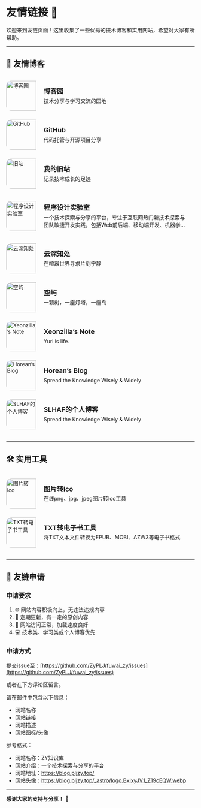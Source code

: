 # 友情链接 🔗

欢迎来到友链页面！这里收集了一些优秀的技术博客和实用网站，希望对大家有所帮助。

---

## 🌟 友情博客

<div class="friend-links-grid">

<div class="friend-link-card">
    <a href="https://www.cnblogs.com/ZYPLJ/" target="_blank">
        <div class="card-avatar">
            <img src="https://pljzy.top/images/logo4.jpg" alt="博客园">
        </div>
        <div class="card-info">
            <h3 class="card-title">博客园</h3>
            <p class="card-desc">技术分享与学习交流的园地</p>
        </div>
    </a>
</div>

<div class="friend-link-card">
    <a href="https://github.com/ZyPLJ" target="_blank">
        <div class="card-avatar">
            <img src="https://github.githubassets.com/images/modules/logos_page/GitHub-Mark.png" alt="GitHub">
        </div>
        <div class="card-info">
            <h3 class="card-title">GitHub</h3>
            <p class="card-desc">代码托管与开源项目分享</p>
        </div>
    </a>
</div>

<div class="friend-link-card">
    <a href="https://pljzy.top" target="_blank">
        <div class="card-avatar">
            <img src="https://pljzy.top/images/logo4.jpg" alt="旧站">
        </div>
        <div class="card-info">
            <h3 class="card-title">我的旧站</h3>
            <p class="card-desc">记录技术成长的足迹</p>
        </div>
    </a>
</div>

<div class="friend-link-card">
    <a href="https://blog.deali.cn/" target="_blank">
        <div class="card-avatar">
            <img src="https://blog.deali.cn/images/codelab.jpg" alt="程序设计实验室">
        </div>
        <div class="card-info">
            <h3 class="card-title">程序设计实验室</h3>
            <p class="card-desc">一个技术探索与分享的平台，专注于互联网热门新技术探索与团队敏捷开发实践，包括Web前后端、移动端开发、机器学习、数据分析、算法、Linux等技术，欢迎探讨、分享学习实践经验。</p>
        </div>
    </a>
</div>

<div class="friend-link-card">
    <a href="https://www.jjy2023.cn/" target="_blank">
        <div class="card-avatar">
            <img src="https://upyun.jjy2023.cn/2024/06/Pika.jpg" alt="云深知处">
        </div>
        <div class="card-info">
            <h3 class="card-title">云深知处</h3>
            <p class="card-desc">在喧嚣世界寻求片刻宁静</p>
        </div>
    </a>
</div>

<div class="friend-link-card">
    <a href="https://pinaland.cn/" target="_blank">
        <div class="card-avatar">
            <img src="https://pic.pinaland.cn/uploads/2024/05/27/6653f31f92d2a.png" alt="空屿">
        </div>
        <div class="card-info">
            <h3 class="card-title">空屿</h3>
            <p class="card-desc">一颗树，一座灯塔，一座岛</p>
        </div>
    </a>
</div>

<div class="friend-link-card">
    <a href="https://xeonzilla.top/" target="_blank">
        <div class="card-avatar">
            <img src="https://cdn.pljzy.top/linkIco/avatar.avif" alt="Xeonzilla’s Note">
        </div>
        <div class="card-info">
            <h3 class="card-title">Xeonzilla’s Note</h3>
            <p class="card-desc">Yuri is life.</p>
        </div>
    </a>
</div>

<div class="friend-link-card">
    <a href="https://blog.hxrch.top" target="_blank">
        <div class="card-avatar">
            <img src="https://cdn-images.hxrch.top/blog-logo_128x128.png" alt="Horean’s Blog">
        </div>
        <div class="card-info">
            <h3 class="card-title">Horean’s Blog</h3>
            <p class="card-desc">Spread the Knowledge Wisely & Widely</p>
        </div>
    </a>
</div>

<div class="friend-link-card">
    <a href="https://blog.slhaf.work/" target="_blank">
        <div class="card-avatar">
            <img src="https://cdn.pljzy.top/linkIco/favicon.png" alt="SLHAF的个人博客">
        </div>
        <div class="card-info">
            <h3 class="card-title">SLHAF的个人博客</h3>
            <p class="card-desc">Spread the Knowledge Wisely & Widely</p>
        </div>
    </a>
</div>

</div>

---

## 🛠️ 实用工具

<div class="friend-links-grid">

<div class="friend-link-card">
    <a href="https://ico.pljzy.top" target="_blank">
        <div class="card-avatar">
            <img src="https://ico.pljzy.top/logo.ico" alt="图片转Ico">
        </div>
        <div class="card-info">
            <h3 class="card-title">图片转Ico</h3>
            <p class="card-desc">在线png、jpg、jpeg图片转Ico工具</p>
        </div>
    </a>
</div>

<div class="friend-link-card">
    <a href="https://ebook.deali.cn/" target="_blank">
        <div class="card-avatar">
            <img src="https://ebook.deali.cn/static/favicon.ico" alt="TXT转电子书工具">
        </div>
        <div class="card-info">
            <h3 class="card-title">TXT转电子书工具</h3>
            <p class="card-desc">将TXT文本文件转换为EPUB、MOBI、AZW3等电子书格式</p>
        </div>
    </a>
</div>

</div>

---

## 📧 友链申请

### 申请要求
1. 🌐 网站内容积极向上，无违法违规内容
2. 📝 定期更新，有一定的原创内容
3. 🔗 网站访问正常，加载速度良好
4. 💻 技术类、学习类或个人博客优先

### 申请方式

提交issue至：[https://github.com/ZyPLJ/fuwai_zy/issues](https://github.com/ZyPLJ/fuwai_zy/issues)

或者在下方评论区留言。

请在邮件中包含以下信息：
- 网站名称
- 网站链接  
- 网站描述
- 网站图标/头像

参考格式：
- 网站名称：ZY知识库
- 网站介绍：一个技术探索与分享的平台
- 网站地址：https://blog.pljzy.top/
- 网站头像：https://blog.pljzy.top/_astro/logo.BxIxyJV1_Z19cEQW.webp
---

**感谢大家的支持与分享！** 🙏

<style>
.friend-links-grid {
    display: grid;
    grid-template-columns: repeat(auto-fill, minmax(320px, 1fr));
    gap: 1.5rem;
    margin: 2rem 0;
}

.friend-link-card {
    background: var(--card-bg);
    border: 1px solid var(--line-divider);
    border-radius: 12px;
    overflow: hidden;
    transition: all 0.3s ease;
    position: relative;
}

.friend-link-card:hover {
    transform: translateY(-4px);
    box-shadow: 0 8px 25px rgba(0, 0, 0, 0.1);
    border-color: var(--primary);
}

.friend-link-card a {
    display: flex;
    align-items: center;
    padding: 0;
    text-decoration: none;
    color: inherit;
    height: 100%;
}

.card-avatar {
    flex-shrink: 0;
    width: 80px;
    height: 80px;
    overflow: hidden;
    display: flex;
    align-items: center;
    justify-content: center;
    border-radius: 12px 0 0 12px;
}

.card-info {
    flex: 1;
    min-width: 0;
    padding: 1rem 1.25rem;
}

.card-avatar img {
    width: 100%;
    height: 100%;
    object-fit: cover;
    transition: transform 0.3s ease;
}

.friend-link-card:hover .card-avatar img {
    transform: scale(1.05);
}

.card-title {
    font-size: 1.1rem;
    font-weight: 600;
    color: var(--text-primary);
    margin: 0 0 0.25rem 0;
    line-height: 1.3;
}

.card-desc {
    font-size: 0.875rem;
    color: var(--text-secondary);
    margin: 0;
    line-height: 1.4;
    display: -webkit-box;
    -webkit-line-clamp: 2;
    -webkit-box-orient: vertical;
    overflow: hidden;
}

.custom-md a:not(.no-styling) {
    margin:0;
    padding:0;
}

/* 响应式设计 */
@media (max-width: 768px) {
    .friend-links-grid {
        grid-template-columns: 1fr;
        gap: 1rem;
    }
    
    .card-avatar {
        width: 70px;
        height: 70px;
    }
    
    .card-info {
        padding: 0.875rem 1rem;
    }
}

/* 深色模式优化 */
:root.dark .friend-link-card {
    border-color: var(--line-divider);
}

:root.dark .friend-link-card:hover {
    box-shadow: 0 8px 25px rgba(255, 255, 255, 0.05);
}
</style>

